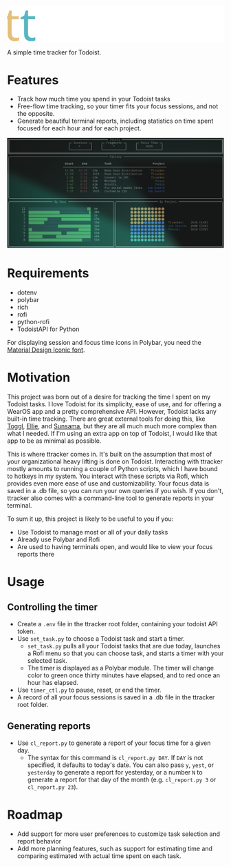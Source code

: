 ![ttracker logo](ttracker_logo.svg?raw=true "ttracker logo")

A simple time tracker for Todoist.

# Features
- Track how much time you spend in your Todoist tasks
- Free-flow time tracking, so your timer fits your focus sessions, and not the opposite.
- Generate beautiful terminal reports, including statistics on time spent focused for each hour and for each project.

![ttracker report example](cl_log.png?raw=true "ttracker report example")

# Requirements
- dotenv
- polybar
- rich
- rofi
- python-rofi
- TodoistAPI for Python

For displaying session and focus time icons in Polybar, you need the [Material Design Iconic font](https://zavoloklom.github.io/material-design-iconic-font/). 

# Motivation
This project was born out of a desire for tracking the time I spent on my Todoist tasks. I love Todoist for its simplicity, ease of use, and for offering a WearOS app and a pretty comprehensive API. However, Todoist lacks any built-in time tracking. There are great external tools for doing this, like [Toggl](https://toggl.com/), [Ellie](https://ellieplanner.com/), and [Sunsama](https://www.sunsama.com/), but they are all much much more complex than what I needed. If I'm using an extra app on top of Todoist, I would like that app to be as minimal as possible. 

This is where ttracker comes in. It's built on the assumption that most of your organizational heavy lifting is done on Todoist. Interacting with ttracker mostly amounts to running a couple of Python scripts, which I have bound to hotkeys in my system. You interact with these scripts via Rofi, which provides even more ease of use and customizability. Your focus data is saved in a .db file, so you can run your own queries if you wish. If you don't, ttracker also comes with a command-line tool to generate reports in your terminal.   

To sum it up, this project is likely to be useful to you if you:
- Use Todoist to manage most or all of your daily tasks  
- Already use Polybar and Rofi
- Are used to having terminals open, and would like to view your focus reports there

# Usage
## Controlling the timer
- Create a `.env` file in the ttracker root folder, containing your todoist API token.
- Use `set_task.py` to choose a Todoist task and start a timer. 
  - `set_task.py` pulls all your Todoist tasks that are due today, launches a Rofi menu so that you can choose task, and starts a timer with your selected task.
  - The timer is displayed as a Polybar module. The timer will change color to green once thirty minutes have elapsed, and to red once an hour has elapsed.
- Use `timer_ctl.py` to pause, reset, or end the timer. 
- A record of all your focus sessions is saved in a .db file in the ttracker root folder.

## Generating reports
- Use `cl_report.py` to generate a report of your focus time for a given day.
  - The syntax for this command is `cl_report.py DAY`. If `DAY` is not specified, it defaults to today's date. You can also pass `y`, `yest`, or `yesterday` to generate a report for yesterday, or a number `N` to generate a report for that day of the month (e.g. `cl_report.py 3` or `cl_report.py 23`).

# Roadmap
- Add support for more user preferences to customize task selection and report behavior
- Add more planning features, such as support for estimating time and comparing estimated with actual time spent on each task.
